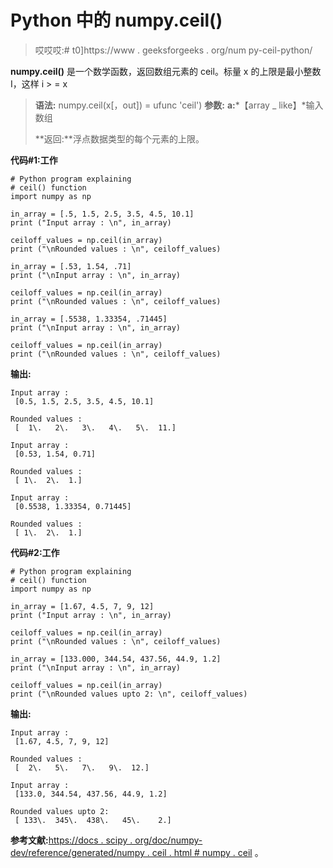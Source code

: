 # Python 中的 numpy.ceil()

> 哎哎哎:# t0]https://www . geeksforgeeks . org/num py-ceil-python/

**numpy.ceil()** 是一个数学函数，返回数组元素的 ceil。标量 x 的上限是最小整数 I，这样 i > = x

> **语法:** numpy.ceil(x[，out]) = ufunc 'ceil')
> **参数:**
> **a:***【array _ like】*输入数组
> 
> **返回:**浮点数据类型的每个元素的上限。

**代码#1:工作**

```
# Python program explaining
# ceil() function
import numpy as np

in_array = [.5, 1.5, 2.5, 3.5, 4.5, 10.1]
print ("Input array : \n", in_array)

ceiloff_values = np.ceil(in_array)
print ("\nRounded values : \n", ceiloff_values)

in_array = [.53, 1.54, .71]
print ("\nInput array : \n", in_array)

ceiloff_values = np.ceil(in_array)
print ("\nRounded values : \n", ceiloff_values)

in_array = [.5538, 1.33354, .71445]
print ("\nInput array : \n", in_array)

ceiloff_values = np.ceil(in_array)
print ("\nRounded values : \n", ceiloff_values)
```

**输出:**

```
Input array : 
 [0.5, 1.5, 2.5, 3.5, 4.5, 10.1]

Rounded values : 
 [  1\.   2\.   3\.   4\.   5\.  11.]

Input array : 
 [0.53, 1.54, 0.71]

Rounded values : 
 [ 1\.  2\.  1.]

Input array : 
 [0.5538, 1.33354, 0.71445]

Rounded values : 
 [ 1\.  2\.  1.]

```

**代码#2:工作**

```
# Python program explaining
# ceil() function
import numpy as np

in_array = [1.67, 4.5, 7, 9, 12]
print ("Input array : \n", in_array)

ceiloff_values = np.ceil(in_array)
print ("\nRounded values : \n", ceiloff_values)

in_array = [133.000, 344.54, 437.56, 44.9, 1.2]
print ("\nInput array : \n", in_array)

ceiloff_values = np.ceil(in_array)
print ("\nRounded values upto 2: \n", ceiloff_values)
```

**输出:**

```
Input array : 
 [1.67, 4.5, 7, 9, 12]

Rounded values : 
 [  2\.   5\.   7\.   9\.  12.]

Input array : 
 [133.0, 344.54, 437.56, 44.9, 1.2]

Rounded values upto 2: 
 [ 133\.  345\.  438\.   45\.    2.]
```

**参考文献:**[https://docs . scipy . org/doc/numpy-dev/reference/generated/numpy . ceil . html # numpy . ceil](https://docs.scipy.org/doc/numpy-dev/reference/generated/numpy.ceil.html#numpy.ceil)
。